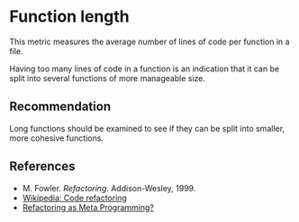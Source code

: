 # Function length
This metric measures the average number of lines of code per function in a file.

Having too many lines of code in a function is an indication that it can be split into several functions of more manageable size.


## Recommendation
Long functions should be examined to see if they can be split into smaller, more cohesive functions.


## References
* M. Fowler. *Refactoring*. Addison-Wesley, 1999.
* [Wikipedia: Code refactoring](https://en.wikipedia.org/wiki/Code_refactoring)
* [Refactoring as Meta Programming?](http://www.jot.fm/issues/issue_2005_01/column1/)
